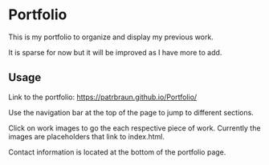 # Portfolio

This is my portfolio to organize and display my previous work.

It is sparse for now but it will be improved as I have more to add.

## Usage

Link to the portfolio: https://patrbraun.github.io/Portfolio/

Use the navigation bar at the top of the page to jump to different sections.

Click on work images to go the each respective piece of work. Currently the images are placeholders that link to index.html.

Contact information is located at the bottom of the portfolio page.


